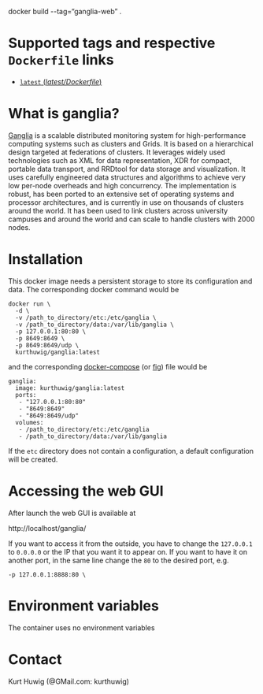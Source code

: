 docker build --tag=“ganglia-web”  .

Supported tags and respective `Dockerfile` links
================================================

 - [`latest` (*latest/Dockerfile*)](https://github.com/kurthuwig/docker-ganglia/blob/master/Dockerfile)

What is ganglia?
================

[Ganglia](http://ganglia.info/) is a scalable distributed monitoring system for high-performance computing systems such as clusters and Grids. It is based on a hierarchical design targeted at federations of clusters. It leverages widely used technologies such as XML for data representation, XDR for compact, portable data transport, and RRDtool for data storage and visualization. It uses carefully engineered data structures and algorithms to achieve very low per-node overheads and high concurrency. The implementation is robust, has been ported to an extensive set of operating systems and processor architectures, and is currently in use on thousands of clusters around the world. It has been used to link clusters across university campuses and around the world and can scale to handle clusters with 2000 nodes.

Installation
============

This docker image needs a persistent storage to store its configuration and data.
The corresponding docker command would be

    docker run \
      -d \
      -v /path_to_directory/etc:/etc/ganglia \
      -v /path_to_directory/data:/var/lib/ganglia \
      -p 127.0.0.1:80:80 \
      -p 8649:8649 \
      -p 8649:8649/udp \
      kurthuwig/ganglia:latest

and the corresponding [docker-compose](http://docs.docker.com/compose/) (or [fig](http://www.fig.sh/)) file would be

    ganglia:
      image: kurthuwig/ganglia:latest
      ports:
       - "127.0.0.1:80:80"
       - "8649:8649"
       - "8649:8649/udp"
      volumes:
       - /path_to_directory/etc:/etc/ganglia
       - /path_to_directory/data:/var/lib/ganglia

If the `etc` directory does not contain a configuration, a default configuration will be created.

Accessing the web GUI
=====================

After launch the web GUI is available at

http://localhost/ganglia/

If you want to access it from the outside, you have to change the `127.0.0.1` to `0.0.0.0` or the IP that you want it to appear on.
If you want to have it on another port, in the same line change the `80` to the desired port, e.g.

    -p 127.0.0.1:8888:80 \

Environment variables
=====================

The container uses no environment variables

Contact
=======

Kurt Huwig (@GMail.com: kurthuwig)
